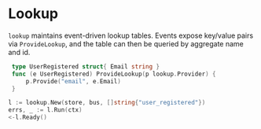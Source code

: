 # Lookup

`lookup` maintains event-driven lookup tables. Events expose key/value pairs via
`ProvideLookup`, and the table can then be queried by aggregate name and id.

```go
 type UserRegistered struct{ Email string }
 func (e UserRegistered) ProvideLookup(p lookup.Provider) {
     p.Provide("email", e.Email)
 }
```

```go
l := lookup.New(store, bus, []string{"user_registered"})
errs, _ := l.Run(ctx)
<-l.Ready()
```
